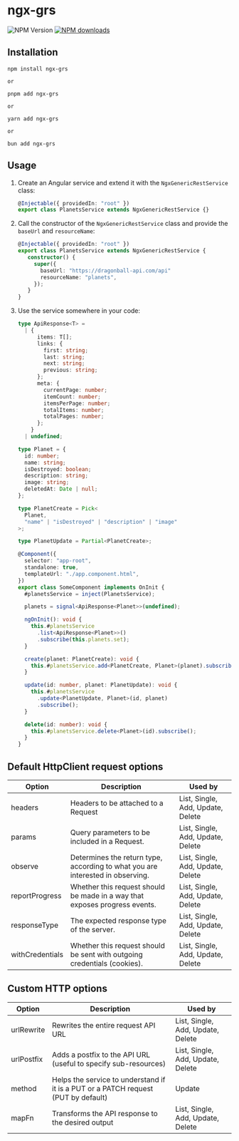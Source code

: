 # ngx-grs

![NPM Version](https://img.shields.io/npm/v/ngx-grs)
[![NPM downloads](https://img.shields.io/npm/dt/ngx-grs.svg?style=flat-square)](https://www.npmjs.com/package/ngx-grs)

## Installation

```consola
npm install ngx-grs

or

pnpm add ngx-grs

or

yarn add ngx-grs

or

bun add ngx-grs
```

## Usage

1. Create an Angular service and extend it with the `NgxGenericRestService` class:

   ```ts
   @Injectable({ providedIn: "root" })
   export class PlanetsService extends NgxGenericRestService {}
   ```

2. Call the constructor of the `NgxGenericRestService` class and provide the `baseUrl` and `resourceName`:

   ```ts
   @Injectable({ providedIn: "root" })
   export class PlanetsService extends NgxGenericRestService {
      constructor() {
        super({
          baseUrl: "https://dragonball-api.com/api"
          resourceName: "planets",
        });
      }
   }
   ```

3. Use the service somewhere in your code:

   ```ts
   type ApiResponse<T> =
     | {
         items: T[];
         links: {
           first: string;
           last: string;
           next: string;
           previous: string;
         };
         meta: {
           currentPage: number;
           itemCount: number;
           itemsPerPage: number;
           totalItems: number;
           totalPages: number;
         };
       }
     | undefined;

   type Planet = {
     id: number;
     name: string;
     isDestroyed: boolean;
     description: string;
     image: string;
     deletedAt: Date | null;
   };

   type PlanetCreate = Pick<
     Planet,
     "name" | "isDestroyed" | "description" | "image"
   >;

   type PlanetUpdate = Partial<PlanetCreate>;

   @Component({
     selector: "app-root",
     standalone: true,
     templateUrl: "./app.component.html",
   })
   export class SomeComponent implements OnInit {
     #planetsService = inject(PlanetsService);

     planets = signal<ApiResponse<Planet>>(undefined);

     ngOnInit(): void {
       this.#planetsService
         .list<ApiResponse<Planet>>()
         .subscribe(this.planets.set);
     }

     create(planet: PlanetCreate): void {
       this.#planetsService.add<PlanetCreate, Planet>(planet).subscribe();
     }

     update(id: number, planet: PlanetUpdate): void {
       this.#planetsService
         .update<PlanetUpdate, Planet>(id, planet)
         .subscribe();
     }

     delete(id: number): void {
       this.#planetsService.delete<Planet>(id).subscribe();
     }
   }
   ```

## Default HttpClient request options

| Option          | Description                                                                    | Used by                           |
| --------------- | ------------------------------------------------------------------------------ | --------------------------------- |
| headers         | Headers to be attached to a Request                                            | List, Single, Add, Update, Delete |
| params          | Query parameters to be included in a Request.                                  | List, Single, Add, Update, Delete |
| observe         | Determines the return type, according to what you are interested in observing. | List, Single, Add, Update, Delete |
| reportProgress  | Whether this request should be made in a way that exposes progress events.     | List, Single, Add, Update, Delete |
| responseType    | The expected response type of the server.                                      | List, Single, Add, Update, Delete |
| withCredentials | Whether this request should be sent with outgoing credentials (cookies).       | List, Single, Add, Update, Delete |

## Custom HTTP options

| Option     | Description                                                                        | Used by                           |
| ---------- | ---------------------------------------------------------------------------------- | --------------------------------- |
| urlRewrite | Rewrites the entire request API URL                                                | List, Single, Add, Update, Delete |
| urlPostfix | Adds a postfix to the API URL (useful to specify sub-resources)                    | List, Single, Add, Update, Delete |
| method     | Helps the service to understand if it is a PUT or a PATCH request (PUT by default) | Update                            |
| mapFn      | Transforms the API response to the desired output                                  | List, Single, Add, Update, Delete |
